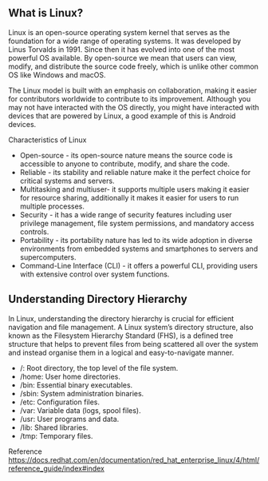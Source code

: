 ## What is Linux?
Linux is an open-source operating system kernel that serves as the foundation for a wide range of operating systems. It was developed by Linus Torvalds in 1991. Since then it has evolved into one of the most powerful OS available. By open-source we mean that users can view, modify, and distribute the source code freely, which is unlike other common OS like Windows and macOS.

The Linux model is built with an emphasis on collaboration, making it easier for contributors worldwide to contribute to its improvement. Although you may not have interacted with the OS directly, you might have interacted with devices that are powered by Linux, a good example of this is Android devices.

Characteristics of Linux

- Open-source - its open-source nature means the source code is accessible to anyone to contribute, modify, and share the code.
- Reliable - its stability and reliable nature make it the perfect choice for critical systems and servers.
- Multitasking and multiuser- it supports multiple users making it easier for resource sharing, additionally it makes it easier for users to run multiple processes.
- Security - it has a wide range of security features including user privilege management, file system permissions, and mandatory access controls.
- Portability - its portability nature has led to its wide adoption in diverse environments from embedded systems and smartphones to servers and supercomputers.
- Command-Line Interface (CLI) - it offers a powerful CLI, providing users with extensive control over system functions.

 ## Understanding Directory Hierarchy
In Linux, understanding the directory hierarchy is crucial for efficient navigation and file management. A Linux system’s directory structure, also known as the Filesystem Hierarchy Standard (FHS), is a defined tree structure that helps to prevent files from being scattered all over the system and instead organise them in a logical and easy-to-navigate manner.

- /: Root directory, the top level of the file system.
- /home: User home directories.
- /bin: Essential binary executables.
- /sbin: System administration binaries.
- /etc: Configuration files.
- /var: Variable data (logs, spool files).
- /usr: User programs and data.
- /lib: Shared libraries.
- /tmp: Temporary files. 

Reference
https://docs.redhat.com/en/documentation/red_hat_enterprise_linux/4/html/reference_guide/index#index